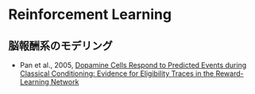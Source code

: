 # Reinforcement Learning

## 脳報酬系のモデリング

- Pan et al., 2005, [Dopamine Cells Respond to Predicted Events during Classical Conditioning: Evidence for Eligibility Traces in the Reward-Learning Network](Pan+2005.md)

